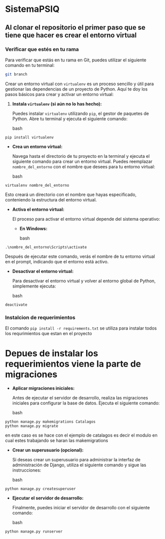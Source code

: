 # SistemaPSIQ
 
## Al clonar el repositorio el primer paso que se tiene que hacer es crear el entorno virtual

### Verificar que estés en tu rama

Para verificar que estás en tu rama en Git, puedes utilizar el siguiente comando en tu terminal:

```bash
git branch
````
Crear un entorno virtual con `virtualenv` es un proceso sencillo y útil para gestionar las dependencias de un proyecto de Python. Aquí te doy los pasos básicos para crear y activar un entorno virtual:

1. **Instala `virtualenv` (si aún no lo has hecho):**
    
    Puedes instalar `virtualenv` utilizando `pip`, el gestor de paquetes de Python. Abre tu terminal y ejecuta el siguiente comando:
    
    bash
    

```
pip install virtualenv
```
    
- **Crea un entorno virtual:**
    
    Navega hasta el directorio de tu proyecto en la terminal y ejecuta el siguiente comando para crear un entorno virtual. Puedes reemplazar `nombre_del_entorno` con el nombre que desees para tu entorno virtual:
    
    bash
```
virtualenv nombre_del_entorno
```

    
Esto creará un directorio con el nombre que hayas especificado, conteniendo la estructura del entorno virtual.
    
- **Activa el entorno virtual:**
    
    El proceso para activar el entorno virtual depende del sistema operativo:
    
    - **En Windows:**
        
        bash
```
.\nombre_del_entorno\Scripts\activate
```
    
    
Después de ejecutar este comando, verás el nombre de tu entorno virtual en el prompt, indicando que el entorno está activo.
    
- **Desactivar el entorno virtual:**
    
    Para desactivar el entorno virtual y volver al entorno global de Python, simplemente ejecuta:
    
    bash
    

```bash
deactivate
```

### Instalcion de requerimientos 

El comando ``pip install -r requirements.txt`` se utiliza para instalar todos los requrimientos que estan en el proyecto

# Depues de instalar los requerimientos viene la parte de migraciones

- **Aplicar migraciones iniciales:**
    
    Antes de ejecutar el servidor de desarrollo, realiza las migraciones iniciales para configurar la base de datos. Ejecuta el siguiente comando:
    
    bash
    
```
python manage.py makemigrations Catalagos
python manage.py migrate
```
en este caso es  se hace con el ejemplo de catalagos es decir el modulo en cual estes trabajando se haran las makemigrations
- **Crear un superusuario (opcional):**
    
    Si deseas crear un superusuario para administrar la interfaz de administración de Django, utiliza el siguiente comando y sigue las instrucciones:
    
    bash
    
```
python manage.py createsuperuser
```
    
- **Ejecutar el servidor de desarrollo:**
    
    Finalmente, puedes iniciar el servidor de desarrollo con el siguiente comando:
    
    bash
    

```bash
python manage.py runserver
```

 
